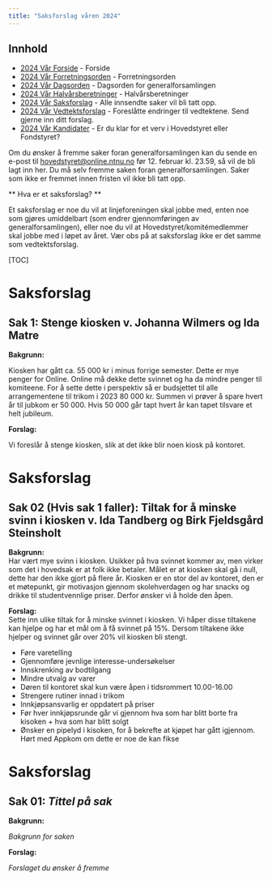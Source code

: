 ```yaml
---
title: "Saksforslag våren 2024"
---
```


## Innhold
* [2024 Vår Forside](/wiki/online/generalforsamlingen/genfors2024v)   - Forside
* [2024 Vår Forretningsorden](/wiki/online/generalforsamlingen/genfors2024v/forretningsorden) - Forretningsorden
* [2024 Vår Dagsorden](/wiki/online/generalforsamlingen/genfors2024v/dagsorden) - Dagsorden for generalforsamlingen
* [2024 Vår Halvårsberetninger](/wiki/online/generalforsamlingen/genfors2024V/aarsberetninger) - Halvårsberetninger
* [2024 Vår Saksforslag](/wiki/online/generalforsamlingen/genfors2024v/saksforslag) - Alle innsendte saker vil bli tatt opp.
* [2024 Vår Vedtektsforslag](/wiki/online/generalforsamlingen/genfors2024v/vedtekstforslag) - Foreslåtte endringer til vedtektene. Send gjerne inn ditt forslag.
* [2024 Vår Kandidater](/wiki/online/generalforsamlingen/genfors2024v/valg) - Er du klar for et verv i Hovedstyret eller Fondstyret?

Om du ønsker å fremme saker foran generalforsamlingen kan du sende en e-post til hovedstyret@online.ntnu.no før 12. februar kl. 23.59, så vil de bli lagt inn her. Du må selv fremme saken foran generalforsamlingen. Saker som ikke er fremmet innen fristen vil ikke bli tatt opp. 

** Hva er et saksforslag? **

Et saksforslag er noe du vil at linjeforeningen skal jobbe med, enten noe som gjøres umiddelbart (som endrer gjennomføringen av generalforsamlingen), eller noe du vil at Hovedstyret/komitémedlemmer skal jobbe med i løpet av året. Vær obs på at saksforslag ikke er det samme som vedtektsforslag.

[TOC]
# Saksforslag 

## Sak 1: Stenge kiosken v. Johanna Wilmers og Ida Matre

**Bakgrunn:**  

Kiosken har gått ca. 55 000 kr i minus forrige semester. Dette er mye penger for Online. Online må dekke dette svinnet og ha da mindre penger til komiteene. For å sette dette i perspektiv så er budsjettet til alle arrangementene til trikom i 2023 80 000 kr. Summen vi prøver å spare hvert år til jubkom er 50 000. Hvis 50 000 går tapt hvert år kan tapet tilsvare et helt jubileum. 

**Forslag:**  

Vi foreslår å stenge kiosken, slik at det ikke blir noen kiosk på kontoret.
# Saksforslag 

## Sak 02 (Hvis sak 1 faller): Tiltak for å minske svinn i kiosken v. Ida Tandberg og Birk Fjeldsgård Steinsholt

**Bakgrunn:**  
Har vært mye svinn i kiosken. Usikker på hva svinnet kommer av, men virker som det i hovedsak er at folk ikke betaler. Målet er at kiosken skal gå i null, dette har den ikke gjort på flere år. Kiosken er en stor del av kontoret, den er et møtepunkt, gir motivasjon gjennom skolehverdagen og har snacks og drikke til studentvennlige priser. Derfor ønsker vi å holde den åpen. 

 
**Forslag:**  
Sette inn ulike tiltak for å minske svinnet i kiosken. Vi håper disse tiltakene kan hjelpe og har et mål om å få svinnet på 15%. Dersom tiltakene ikke hjelper og svinnet går over 20% vil kiosken bli stengt.  

-   Føre varetelling
-   Gjennomføre jevnlige interesse-undersøkelser
-   Innskrenking av bodtilgang
-   Mindre utvalg av varer
-   Døren til kontoret skal kun være åpen i tidsrommert 10.00-16.00
-   Strengere rutiner innad i trikom
   -   Innkjøpsansvarlig er oppdatert på priser
   -   Før hver innkjøpsrunde går vi gjennom hva som har blitt borte fra kisoken + hva som har blitt solgt
-   Ønsker en pipelyd i kisoken, for å bekrefte at kjøpet har gått igjennom. Hørt med Appkom om dette er noe de kan fikse

# Saksforslag 

## Sak 01: _Tittel på sak_

**Bakgrunn:**  

_Bakgrunn for saken_

**Forslag:**  

_Forslaget du ønsker å fremme_